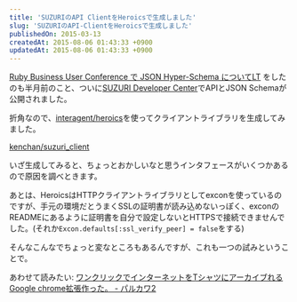 ```yaml
---
title: 'SUZURIのAPI ClientをHeroicsで生成しました'
slug: 'SUZURIのAPI-ClientをHeroicsで生成しました'
publishedOn: 2015-03-13
createdAt: 2015-08-06 01:43:33 +0900
updatedAt: 2015-08-06 01:43:33 +0900
---
```

[Ruby Business User Conference で JSON Hyper-Schema についてLT](https://diary.shu-cream.net/blog/2015/02/27/ruby-business-user-conference.html) をしたのも半月前のこと、ついに[SUZURI Developer Center](https://suzuri.jp/developer/)でAPIとJSON Schemaが公開されました。

折角なので、[interagent/heroics](https://github.com/interagent/heroics)を使ってクライアントライブラリを生成してみました。

[kenchan/suzuri_client](https://github.com/kenchan/suzuri_client)

いざ生成してみると、ちょっとおかしいなと思うインタフェースがいくつかあるので原因を調べときます。

あとは、HeroicsはHTTPクライアントライブラリとしてexconを使っているのですが、手元の環境だとうまくSSLの証明書が読み込めないっぽく、exconのREADMEにあるように証明書を自分で設定しないとHTTPSで接続できませんでした。(それか`Excon.defaults[:ssl_verify_peer] = false`をする)

そんなこんなでちょっと変なところもあるんですが、これも一つの試みということで。

あわせて読みたい: [ワンクリックでインターネットをTシャツにアーカイブれるGoogle chrome拡張作った。 - パルカワ2](https://hisaichi5518.hatenablog.jp/entry/2015/03/12/132551)

